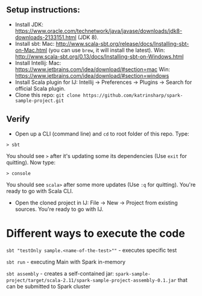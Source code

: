 ## Setup instructions:

* Install JDK: https://www.oracle.com/technetwork/java/javase/downloads/jdk8-downloads-2133151.html (JDK 8).
* Install sbt: 
Mac: http://www.scala-sbt.org/release/docs/Installing-sbt-on-Mac.html (you can use `brew`, it will install the latest).
Win: http://www.scala-sbt.org/0.13/docs/Installing-sbt-on-Windows.html
* Install Intellij: 
Mac: https://www.jetbrains.com/idea/download/#section=mac
Win: https://www.jetbrains.com/idea/download/#section=windows
* Install Scala plugin for IJ: Intellij -> Preferences -> Plugins -> Search for official Scala plugin.
* Clone this repo: `git clone https://github.com/katrinsharp/spark-sample-project.git`

## Verify

* Open up a CLI (command line) and `cd` to root folder of this repo. Type:

```
> sbt
```
You should see `>` after it's updating some its dependencies (Use `exit` for quitting). Now type:

```
> console
```

You should see `scala>` after some more updates (Use `:q` for quitting). You're ready to go with Scala CLI.

* Open the cloned project in IJ: File -> New -> Project from existing sources. You're ready to go with IJ.


# Different ways to execute the code

`sbt "testOnly sample.<name-of-the-test>""` - executes specific test

`sbt run` - executing Main with Spark in-memory

`sbt assembly` - creates a self-contained jar: `spark-sample-project/target/scala-2.11/spark-sample-project-assembly-0.1.jar` that can be submitted to Spark cluster
